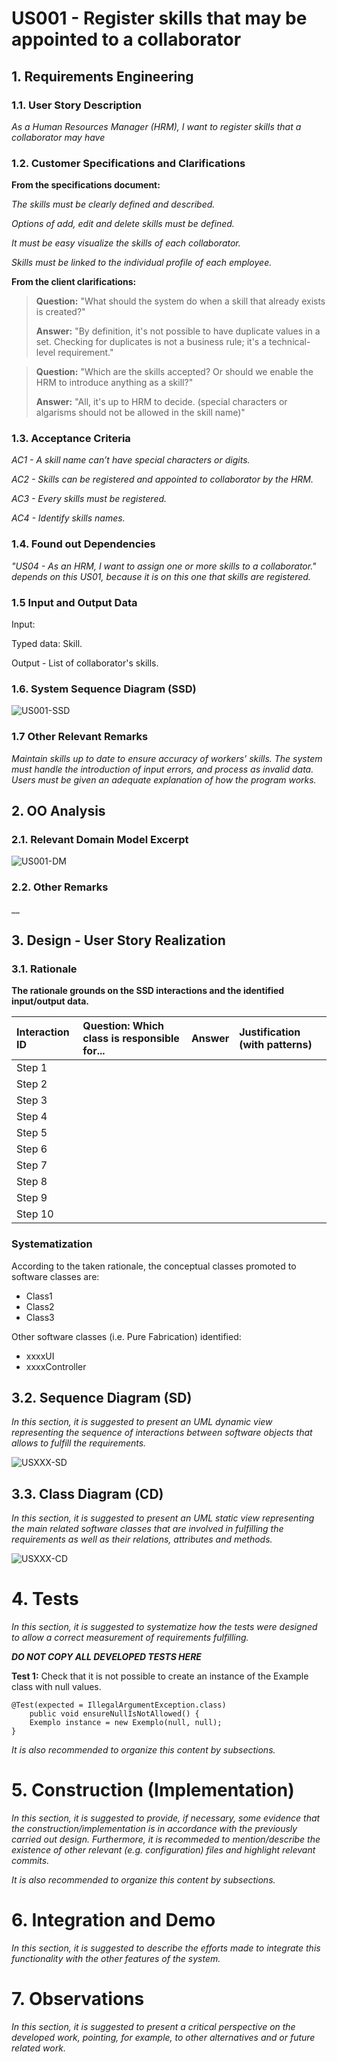 # US001 - Register skills that may be appointed to a collaborator




## 1. Requirements Engineering


### 1.1. User Story Description

_As a Human Resources Manager (HRM), I want to register skills that a collaborator may have_

### 1.2. Customer Specifications and Clarifications 

**From the specifications document:**

_The skills must be clearly defined and described._

_Options of add, edit and delete skills must be defined._

_It must be easy visualize the skills of each collaborator._

_Skills must be linked to the individual profile of each employee._

**From the client clarifications:**

> **Question:** "What should the system do when a skill that already exists is created?"
>
> **Answer:** "By definition, it's not possible to have duplicate values in a set. Checking for duplicates is not a business rule; it's a technical-level requirement."

> **Question:** "Which are the skills accepted? Or should we enable the HRM to introduce anything as a skill?"
>
> **Answer:** "All, it's up to HRM to decide. (special characters or algarisms should not be allowed in the skill name)"


### 1.3. Acceptance Criteria

_AC1 - A skill name can’t have special characters or digits._

_AC2 - Skills can be registered and appointed to collaborator by the HRM._

_AC3 - Every skills must be registered._

_AC4 - Identify skills names._

### 1.4. Found out Dependencies

_"US04 - As an HRM, I want to assign one or more skills to a collaborator." depends on this US01, because it is on this one that skills are registered._

### 1.5 Input and Output Data

Input:

Typed data: Skill.

Output - List of collaborator's skills.

### 1.6. System Sequence Diagram (SSD)

![US001-SSD](svg/us001-system-sequence-diagram.svg)

### 1.7 Other Relevant Remarks

_Maintain skills up to date to ensure accuracy of workers' skills.
 The system must handle the introduction of input errors, and process as invalid data.
 Users must be given an adequate explanation of how the program works._


## 2. OO Analysis

### 2.1. Relevant Domain Model Excerpt 

![US001-DM](svg/us001-domain-model.svg)

### 2.2. Other Remarks

__ 


## 3. Design - User Story Realization 

### 3.1. Rationale

**The rationale grounds on the SSD interactions and the identified input/output data.**

| Interaction ID | Question: Which class is responsible for... | Answer  | Justification (with patterns)  |
|:-------------  |:--------------------- |:------------|:---------------------------- |
| Step 1  		 |							 |             |                              |
| Step 2  		 |							 |             |                              |
| Step 3  		 |							 |             |                              |
| Step 4  		 |							 |             |                              |
| Step 5  		 |							 |             |                              |
| Step 6  		 |							 |             |                              |              
| Step 7  		 |							 |             |                              |
| Step 8  		 |							 |             |                              |
| Step 9  		 |							 |             |                              |
| Step 10  		 |							 |             |                              |  

### Systematization ##

According to the taken rationale, the conceptual classes promoted to software classes are:

* Class1
* Class2
* Class3

Other software classes (i.e. Pure Fabrication) identified:

* xxxxUI  
* xxxxController

## 3.2. Sequence Diagram (SD)

_In this section, it is suggested to present an UML dynamic view representing the sequence of interactions between software objects that allows to fulfill the requirements._

![USXXX-SD](svg/usXXX-sequence-diagram.svg)

## 3.3. Class Diagram (CD)

_In this section, it is suggested to present an UML static view representing the main related software classes that are involved in fulfilling the requirements as well as their relations, attributes and methods._

![USXXX-CD](svg/usXXX-class-diagram.svg)


# 4. Tests 
_In this section, it is suggested to systematize how the tests were designed to allow a correct measurement of requirements fulfilling._ 

**_DO NOT COPY ALL DEVELOPED TESTS HERE_**

**Test 1:** Check that it is not possible to create an instance of the Example class with null values. 

	@Test(expected = IllegalArgumentException.class)
		public void ensureNullIsNotAllowed() {
		Exemplo instance = new Exemplo(null, null);
	}

_It is also recommended to organize this content by subsections._


# 5. Construction (Implementation)

_In this section, it is suggested to provide, if necessary, some evidence that the construction/implementation is in accordance with the previously carried out design. Furthermore, it is recommeded to mention/describe the existence of other relevant (e.g. configuration) files and highlight relevant commits._

_It is also recommended to organize this content by subsections._ 


# 6. Integration and Demo 

_In this section, it is suggested to describe the efforts made to integrate this functionality with the other features of the system._


# 7. Observations

_In this section, it is suggested to present a critical perspective on the developed work, pointing, for example, to other alternatives and or future related work._
